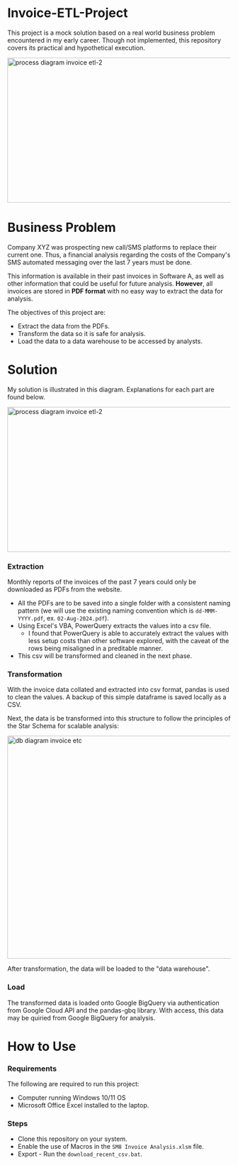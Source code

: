 # Invoice-ETL-Project
This project is a mock solution based on a real world business problem encountered in my early career. Though not implemented, this repository covers its practical and hypothetical execution. 

<img width="1175" height="327" alt="process diagram invoice etl-2" src="https://github.com/user-attachments/assets/9ae1f451-d800-49f7-90b0-e51ba9cc5553" />


# Business Problem
Company XYZ was prospecting new call/SMS platforms to replace their current one. Thus, a financial analysis regarding the costs of the Company's SMS automated messaging over the last 7 years must be done.

This information is available in their past invoices in Software A, as well as other information that could be useful for future analysis. **However**, all invoices are stored in **PDF format** with no easy way to extract the data for analysis.

The objectives of this project are:
- Extract the data from the PDFs.
- Transform the data so it is safe for analysis.
- Load the data to a data warehouse to be accessed by analysts.

# Solution
My solution is illustrated in this diagram. Explanations for each part are found below.

<img width="1175" height="327" alt="process diagram invoice etl-2" src="https://github.com/user-attachments/assets/9ae1f451-d800-49f7-90b0-e51ba9cc5553" />

### Extraction
Monthly reports of the invoices of the past 7 years could only be downloaded as PDFs from the website.

- All the PDFs are to be saved into a single folder with a consistent naming pattern (we will use the existing naming convention which is `dd-MMM-YYYY.pdf`, ex. `02-Aug-2024.pdf`).
- Using Excel's VBA, PowerQuery extracts the values into a csv file. 
    - I found that PowerQuery is able to accurately extract the values with less setup costs than other software explored, with the caveat of the rows being misaligned in a preditable manner. 
- This csv will be transformed and cleaned in the next phase.
<!-- 
## Extraction
* PDFs are downloaded from the Past Invoice section of Company A's account. These PDFs are uploaded to a common SharePoint Folder. The format of these Invoices have been consistent for several years.
* The common SharePoint folder is set as the Data Source for Power Query. Power Query is able to automatically parse data from the second table of each PDF and append them onto one Query.
* I have tried many other PDF extraction options and Power Query has come up with the best results. So I have automated this solution using batch and VBA scripts which is run by running the `download_recent_csv.bat` file.
* The extracted data is very messy and cannot be used for data analysis as is. [image]  -->

### Transformation
With the invoice data collated and extracted into csv format, pandas is used to clean the values. A backup of this simple dataframe is saved locally as a CSV. 

Next, the data is be transformed into this structure to follow the principles of the Star Schema for scalable analysis:

<img width="771" height="503" alt="db diagram invoice etc" src="https://github.com/user-attachments/assets/7b00be05-c101-41f5-84a0-81e787adfefa" />

After transformation, the data will be loaded to the "data warehouse".

### Load
The transformed data is loaded onto Google BigQuery via authentication from Google Cloud API and the pandas-gbq library. With access, this data may be quiried from Google BigQuery for analysis. 

# How to Use
### Requirements
The following are required to run this project:
* Computer running Windows 10/11 OS
* Microsoft Office Excel installed to the laptop.

### Steps
* Clone this repository on your system.
* Enable the use of Macros in the `SM8 Invoice Analysis.xlsm` file.
* Export - Run the `download_recent_csv.bat`.
